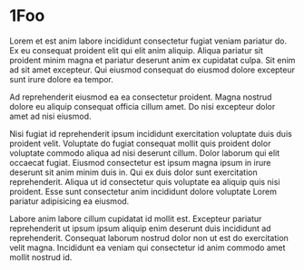 # 1Foo

Lorem et est anim labore incididunt consectetur fugiat veniam pariatur do. Ex eu consequat proident elit qui elit anim aliquip. Aliqua pariatur sit proident minim magna et pariatur deserunt anim ex cupidatat culpa. Sit enim ad sit amet excepteur. Qui eiusmod consequat do eiusmod dolore excepteur sunt irure dolore ea tempor.

Ad reprehenderit eiusmod ea ea consectetur proident. Magna nostrud dolore eu aliquip consequat officia cillum amet. Do nisi excepteur dolor amet ad nisi eiusmod.

Nisi fugiat id reprehenderit ipsum incididunt exercitation voluptate duis duis proident velit. Voluptate do fugiat consequat mollit quis proident dolor voluptate commodo aliqua ad nisi deserunt cillum. Dolor laborum qui elit occaecat fugiat. Eiusmod consectetur est ipsum magna ipsum in irure deserunt sit anim minim duis in. Qui ex duis dolor sunt exercitation reprehenderit. Aliqua ut id consectetur quis voluptate ea aliquip quis nisi proident. Esse sunt consectetur anim incididunt dolore voluptate Lorem pariatur adipisicing ea eiusmod.

Labore anim labore cillum cupidatat id mollit est. Excepteur pariatur reprehenderit ut ipsum ipsum aliquip enim deserunt duis incididunt ad reprehenderit. Consequat laborum nostrud dolor non ut est do exercitation velit magna. Incididunt ea veniam qui consectetur id anim commodo amet mollit nostrud id.
